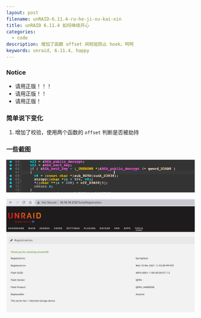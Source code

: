 ```yaml
---
layout: post
filename: unRAID-6.11.4-ru-he-ji-xu-kai-xin
title: unRAID 6.11.4 如何继续开心
categories:
  - code
description: 增加了函数 offset 间校验防止 hook，呵呵
keywords: unraid, 6.11.4, happy
---
```

### Notice

* 请用正版！！！
* 请用正版！！
* 请用正版！

### 简单说下变化

1. 增加了校验，使用两个函数的 `offset` 判断是否被劫持

### 一些截图

![](/uploads/screenshot-20221119-164722.png)

![](/uploads/photo_2022-11-19-16.48.09.jpeg)
